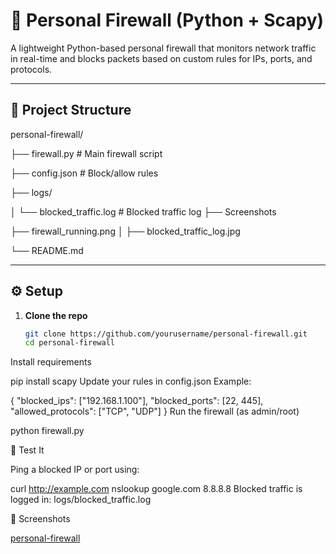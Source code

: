 # 🔐 Personal Firewall (Python + Scapy)

A lightweight Python-based personal firewall that monitors network traffic in real-time and blocks packets based on custom rules for IPs, ports, and protocols.

---

## 📁 Project Structure

personal-firewall/

├── firewall.py # Main firewall script

├── config.json # Block/allow rules

├── logs/

│ └── blocked_traffic.log # Blocked traffic log
├──  Screenshots

  ├── firewall_running.png
│ ├── blocked_traffic_log.jpg

└── README.md



---

## ⚙️ Setup

1. **Clone the repo**  
   ```bash
   git clone https://github.com/yourusername/personal-firewall.git
   cd personal-firewall
Install requirements


pip install scapy
Update your rules in config.json
Example:


{
  "blocked_ips": ["192.168.1.100"],
  "blocked_ports": [22, 445],
  "allowed_protocols": ["TCP", "UDP"]
}
Run the firewall (as admin/root)


python firewall.py

🧪 Test It

Ping a blocked IP or port using:


curl http://example.com
nslookup google.com 8.8.8.8
Blocked traffic is logged in:
logs/blocked_traffic.log

📸 Screenshots

[personal-firewall](screenshots/firewall.jpg)



